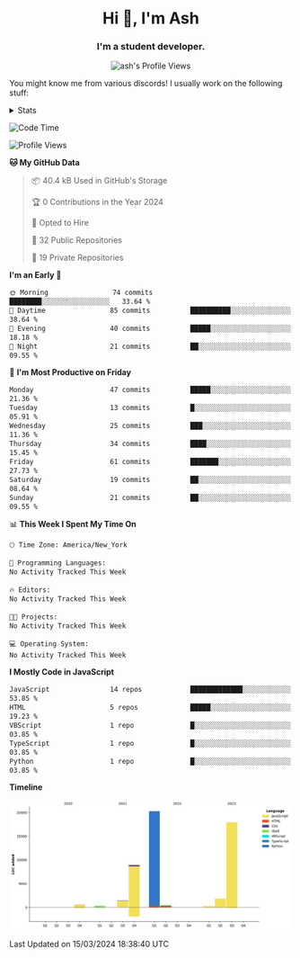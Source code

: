 <h1 align="center">Hi 👋, I'm Ash</h1>
<h3 align="center">I'm a student developer. </h3>
<p align="center"> <img src="https://komarev.com/ghpvc/?username=ash-development" alt="ash's Profile Views" /></p>
<p>You might know me from various discords!
I usually work on the following stuff: </p>

<!-- [htmljourney](https://github.com/ash-development/htmljourney/) - My project about learning the ins and outs of web development. Blogged by me on [DEV.to](https://dev.to/killua/series/10106).An aspiring developer -->

<details>
 <summary>Stats</summary><br>
<p>&nbsp;<a href="https://github.com/anuraghazra/github-readme-stats"><img align="center" src="https://github-readme-stats.vercel.app/api?username=ash-development&show_icons=true&count_private=true&theme=dracula" /></a></p>
<p>&nbsp;<a href="https://github.com/ryo-ma/github-profile-trophy"><img align="center" src="https://github-profile-trophy.vercel.app/?username=ash-development&theme=dracula&margin-w=15&margin-h=15&column=4" /></a></p>
</details>
 
<!--START_SECTION:waka-->
![Code Time](http://img.shields.io/badge/Code%20Time-7%20hrs%2048%20mins-blue)

![Profile Views](http://img.shields.io/badge/Profile%20Views-0-blue)

**🐱 My GitHub Data** 

> 📦 40.4 kB Used in GitHub's Storage 
 > 
> 🏆 0 Contributions in the Year 2024
 > 
> 💼 Opted to Hire
 > 
> 📜 32 Public Repositories 
 > 
> 🔑 19 Private Repositories 
 > 
**I'm an Early 🐤** 

```text
🌞 Morning                74 commits          ████████░░░░░░░░░░░░░░░░░   33.64 % 
🌆 Daytime                85 commits          ██████████░░░░░░░░░░░░░░░   38.64 % 
🌃 Evening                40 commits          █████░░░░░░░░░░░░░░░░░░░░   18.18 % 
🌙 Night                  21 commits          ██░░░░░░░░░░░░░░░░░░░░░░░   09.55 % 
```
📅 **I'm Most Productive on Friday** 

```text
Monday                   47 commits          █████░░░░░░░░░░░░░░░░░░░░   21.36 % 
Tuesday                  13 commits          █░░░░░░░░░░░░░░░░░░░░░░░░   05.91 % 
Wednesday                25 commits          ███░░░░░░░░░░░░░░░░░░░░░░   11.36 % 
Thursday                 34 commits          ████░░░░░░░░░░░░░░░░░░░░░   15.45 % 
Friday                   61 commits          ███████░░░░░░░░░░░░░░░░░░   27.73 % 
Saturday                 19 commits          ██░░░░░░░░░░░░░░░░░░░░░░░   08.64 % 
Sunday                   21 commits          ██░░░░░░░░░░░░░░░░░░░░░░░   09.55 % 
```


📊 **This Week I Spent My Time On** 

```text
🕑︎ Time Zone: America/New_York

💬 Programming Languages: 
No Activity Tracked This Week

🔥 Editors: 
No Activity Tracked This Week

🐱‍💻 Projects: 
No Activity Tracked This Week

💻 Operating System: 
No Activity Tracked This Week
```

**I Mostly Code in JavaScript** 

```text
JavaScript               14 repos            █████████████░░░░░░░░░░░░   53.85 % 
HTML                     5 repos             █████░░░░░░░░░░░░░░░░░░░░   19.23 % 
VBScript                 1 repo              █░░░░░░░░░░░░░░░░░░░░░░░░   03.85 % 
TypeScript               1 repo              █░░░░░░░░░░░░░░░░░░░░░░░░   03.85 % 
Python                   1 repo              █░░░░░░░░░░░░░░░░░░░░░░░░   03.85 % 
```



**Timeline**

![Lines of Code chart](https://raw.githubusercontent.com/ash-development/ash-development/main/assets/bar_graph.png)


 Last Updated on 15/03/2024 18:38:40 UTC
<!--END_SECTION:waka-->
</details>
